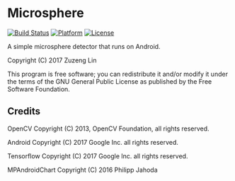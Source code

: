 Microsphere
===============
[![Build Status](https://travis-ci.org/linzuzeng/Microsphere.svg?branch=master)](https://travis-ci.org/linzuzeng/Microsphere)
[![Platform](https://img.shields.io/badge/platform-Android-green.svg)](https://www.android.com)
[![License](https://img.shields.io/github/license/linzuzeng/Microsphere.svg)](https://github.com/linzuzeng/Microsphere/blob/master/LICENSE)

A simple microsphere detector that runs on Android.

Copyright (C) 2017 Zuzeng Lin

This program is free software; you can redistribute it and/or modify it under the terms of the GNU General Public License as published by the Free Software Foundation.

Credits
---------
OpenCV
Copyright (C) 2013, OpenCV Foundation, all rights reserved.

Android
Copyright (C) 2017 Google Inc. all rights reserved. 

Tensorflow
Copyright (C) 2017 Google Inc. all rights reserved. 

MPAndroidChart
Copyright (C) 2016 Philipp Jahoda
